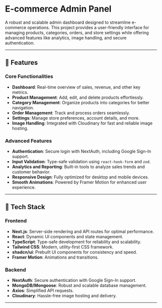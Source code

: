 # E-commerce Admin Panel  

A robust and scalable admin dashboard designed to streamline e-commerce operations. This project provides a user-friendly interface for managing products, categories, orders, and store settings while offering advanced features like analytics, image handling, and secure authentication.  

---

## 🚀 Features  

### Core Functionalities  
- **Dashboard**: Real-time overview of sales, revenue, and other key metrics.  
- **Product Management**: Add, edit, and delete products effortlessly.  
- **Category Management**: Organize products into categories for better navigation.  
- **Order Management**: Track and process orders seamlessly.  
- **Settings**: Manage store preferences, account details, and more.  
- **Image Handling**: Integrated with Cloudinary for fast and reliable image hosting.  

### Advanced Features  
- **Authentication**: Secure login with NextAuth, including Google Sign-In support.  
- **Input Validation**: Type-safe validation using `react-hook-form` and `zod`.  
- **Analytics and Reporting**: Built-in tools to analyze sales trends and customer behavior.  
- **Responsive Design**: Fully optimized for desktop and mobile devices.  
- **Smooth Animations**: Powered by Framer Motion for enhanced user experience.  

---

## 🔧 Tech Stack  

### Frontend  
- **Next.js**: Server-side rendering and API routes for optimal performance.  
- **React**: Dynamic UI components and state management.  
- **TypeScript**: Type-safe development for reliability and scalability.  
- **Tailwind CSS**: Modern, utility-first CSS framework.  
- **shadcn/ui**: Prebuilt UI components for consistency and speed.  
- **Framer Motion**: Animations and transitions.  

### Backend  
- **NextAuth**: Secure authentication with Google Sign-In support.  
- **MongoDB/Mongoose**: Robust and scalable database management.  
- **Axios**: Simplified API requests.  
- **Cloudinary**: Hassle-free image hosting and delivery.  

---
